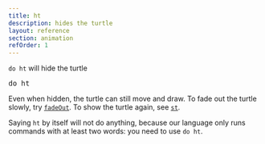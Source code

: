```yaml
---
title: ht
description: hides the turtle
layout: reference
section: animation
refOrder: 1
---
```


`do ht` will hide the turtle

<pre data-after='pen red&#13;bk 200' class="jumbo">
do ht
</pre>

Even when hidden, the turtle can still move and
draw.  To fade out the turtle slowly, try [`fadeOut`](fadeOut.html).
To show the turtle again, see [`st`](st.html).

Saying `ht` by itself will not do anything, because
our language only runs commands with at least two words:
you need to use `do ht`.
